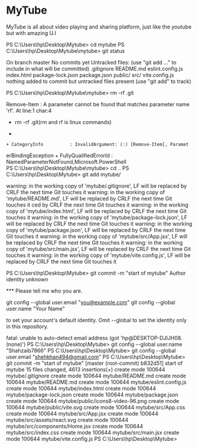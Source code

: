 # MyTube
MyTube is all about video playing and sharing platform, just like the youtube but with amazing U.I 


PS C:\Users\hp\Desktop\Mytube> cd mytube
PS C:\Users\hp\Desktop\Mytube\mytube> git status
>> 
On branch master
No commits yet
Untracked files:
  (use "git add <file>..." to include in what will be committed)
        .gitignore
        README.md
        eslint.config.js
        index.html
        package-lock.json
        package.json
        public/
        src/
        vite.config.js
nothing added to commit but untracked files present (use "git add" to track)

PS C:\Users\hp\Desktop\Mytube\mytube> rm -rf .git

Remove-Item : A parameter cannot be found that matches parameter name      
'rf'.
At line:1 char:4
+ rm -rf .git(rm and rf is linux commands)
+    ~~~
    + CategoryInfo          : InvalidArgument: (:) [Remove-Item], Paramet  
   erBindingException
    + FullyQualifiedErrorId : NamedParameterNotFound,Microsoft.PowerShell  
PS C:\Users\hp\Desktop\Mytube\mytube> cd ..
PS C:\Users\hp\Desktop\Mytube> git add mytube/  
>> 
warning: in the working copy of 'mytube/.gitignore', LF will be replaced by CRLF the next time Git touches it
warning: in the working copy of 'mytube/README.md', LF will be replaced by 
CRLF the next time Git touches it
ced by CRLF the next time Git touches it
warning: in the working copy of 'mytube/index.html', LF will be replaced by CRLF the next time Git touches it
warning: in the working copy of 'mytube/package-lock.json', LF will be replaced by CRLF the next time Git touches it
warning: in the working copy of 'mytube/package.json', LF will be replaced 
by CRLF the next time Git touches it
warning: in the working copy of 'mytube/src/App.jsx', LF will be replaced by CRLF the next time Git touches it
warning: in the working copy of 'mytube/src/main.jsx', LF will be replaced 
by CRLF the next time Git touches it
warning: in the working copy of 'mytube/vite.config.js', LF will be replaced by CRLF the next time Git touches it

PS C:\Users\hp\Desktop\Mytube> git commit -m "start of mytube"
Author identity unknown

*** Please tell me who you are.

  git config --global user.email "you@example.com"
  git config --global user.name "Your Name"

to set your account's default identity.
Omit --global to set the identity only in this repository.

fatal: unable to auto-detect email address (got 'hp@DESKTOP-DJIJH08.(none)')
PS C:\Users\hp\Desktop\Mytube> git config --global user.name "Shahzaib7866"
PS C:\Users\hp\Desktop\Mytube>   git config --global user.email "shehkhan494@gmail.com"
PS C:\Users\hp\Desktop\Mytube> git commit -m "start of mytube"
[master (root-commit) b832d51] start of mytube
 15 files changed, 4613 insertions(+)
 create mode 100644 mytube/.gitignore
 create mode 100644 mytube/README.md
 create mode 100644 mytube/README.md
 create mode 100644 mytube/eslint.config.js
 create mode 100644 mytube/index.html
 create mode 100644 mytube/package-lock.json
 create mode 100644 mytube/package.json
 create mode 100644 mytube/public/icons8-video-96.png
 create mode 100644 mytube/public/vite.svg
 create mode 100644 mytube/src/App.css
 create mode 100644 mytube/src/App.jsx
 create mode 100644 mytube/src/assets/react.svg
 create mode 100644 mytube/src/components/Home.jsx
 create mode 100644 mytube/src/index.css
 create mode 100644 mytube/src/main.jsx
 create mode 100644 mytube/vite.config.js
PS C:\Users\hp\Desktop\Mytube>




